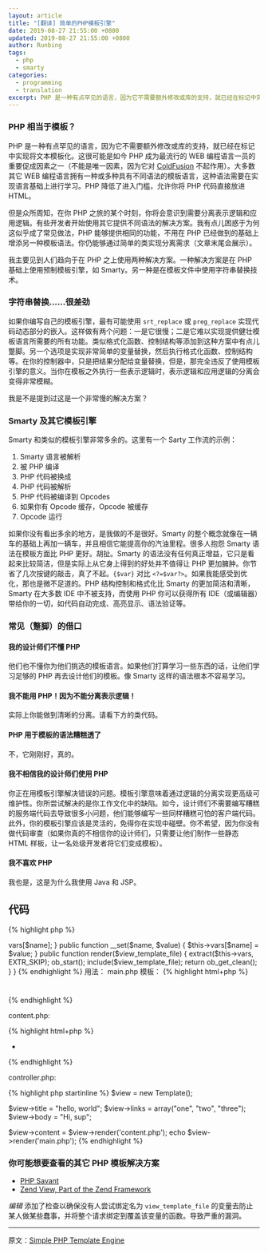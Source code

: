 ```yaml
---
layout: article
title: "[翻译] 简单的PHP模板引擎"
date: 2019-08-27 21:55:00 +0800
updated: 2019-08-27 21:55:00 +0800
author: Runbing
tags:
  - php
  - smarty
categories:
  - programming
  - translation
excerpt: PHP 是一种有点罕见的语言，因为它不需要额外修改或库的支持，就已经在标记中实现将文本模板化。通过简单的 PHP 类就可以实现表示逻辑和应用逻辑的分离。而不用使用像 Smarty 这种看起来简洁但实际上臃肿的模板引擎。
---
```


<!-- ### PHP for templating? -->

### PHP 相当于模板？

<!-- PHP is a bit of a rare language as it can already template into text in markup with zero modifications or libraries. It is probably one of the big contributing factors why PHP is one of the most popular languages on the web today. (Can't be the only factor, it didn't work for ColdFusion) Most other web languages have a one or more templating languages with a different syntax that need to be learned on top of the implementing language. PHP lowers the bar to entry by allowing you to put your PHP code right into your html. But as we all know, sometime in your PHP tour, you will realize the need to separate presentation logic and the application logic. Some developers go running to some other solution that provides a different syntax. I am a bit puzzled on why this seems to be common practice, PHP can provide the same features without throwing another template syntax on top of what PHP already does. You can still achieve the separation needed with a simple class (shown at the end of this article). -->

PHP 是一种有点罕见的语言，因为它不需要额外修改或库的支持，就已经在标记中实现将文本模板化。这很可能是如今 PHP 成为最流行的 WEB 编程语言一员的重要促成因素之一（不能是唯一因素，因为它对 [ColdFusion](https://en.wikipedia.org/wiki/Adobe_ColdFusion) 不起作用）。大多数其它 WEB 编程语言拥有一种或多种具有不同语法的模板语言，这种语法需要在实现语言基础上进行学习。PHP 降低了进入门槛，允许你将 PHP 代码直接放进 HTML。

但是众所周知，在你 PHP 之旅的某个时刻，你将会意识到需要分离表示逻辑和应用逻辑。有些开发者开始使用其它提供不同语法的解决方案。我有点儿困惑于为何这似乎成了常见做法，PHP 能够提供相同的功能，不用在 PHP 已经做到的基础上增添另一种模板语法。你仍能够通过简单的类实现分离需求（文章末尾会展示）。

<!-- I mainly see two solutions that people tend to use over PHP. One solution is to use a premade template engine like Smarty on top of PHP. The other is to use string replacement techniques on a template file. -->

我主要见到人们趋向于在 PHP 之上使用两种解决方案。一种解决方案是在 PHP 基础上使用预制模板引擎，如 Smarty。另一种是在模板文件中使用字符串替换技术。

<!-- ### String replacement... sucks -->

### 字符串替换……很差劲

<!-- If you wrote your own template engine most likely using a `str_replace` or perhaps `preg_replace` to implement the embedding of dynamic parts of the code. There are two problems with this: One, it's slow; Secondly it's difficult to implement all the features needed to provide a robust templating language. Things like formatting functions, control structures etc are a bit clumsy to add to a solution like this. The other option is to implement very simple variable replacement, and then doing your formatting functions, control structures, etc. in your controller and just assign the result to variable replacement, however, that is completely against the point of having a template engine. The separation of presentation logic and app logic gets pretty blurry when you do some of the presentation logic outside of the template. -->

如果你编写自己的模板引擎，最有可能使用 `srt_replace` 或 `preg_replace` 实现代码动态部分的嵌入。这样做有两个问题：一是它很慢；二是它难以实现提供健壮模板语言所需要的所有功能。类似格式化函数、控制结构等添加到这种方案中有点儿蹩脚。另一个选项是实现非常简单的变量替换，然后执行格式化函数、控制结构等。在你的控制器中，只是把结果分配给变量替换，但是，那完全违反了使用模板引擎的意义。当你在模板之外执行一些表示逻辑时，表示逻辑和应用逻辑的分离会变得非常模糊。

<!-- Did I mention it's a pretty slow solution? -->

我是不是提到过这是一个非常慢的解决方案？

<!-- ### Smarty and other template engines -->

### Smarty 及其它模板引擎

<!-- Smarty and similar template engines are pretty darn redundant. Here is an example of the workflow for Smarty: -->

Smarty 和类似的模板引擎非常多余的。这里有一个 Sarty 工作流的示例：


<!-- * Smarty language is parsed
* Compiled to PHP
* PHP code is cached
* PHP code is parsed
* PHP code is compiled to opcodes
* If you have a opcode cache, opcodes are cached
* opcodes are ran -->

1. Smarty 语言被解析
2. 被 PHP 编译
3. PHP 代码被换成
4. PHP 代码被解析
5. PHP 代码被编译到 Opcodes
6. 如果你有 Opcode 缓存，Opcode 被缓存
7. Opcode 运行

<!-- If you don't see the redundancy there, I'm not doing my job very well. The whole idea of Smarty is like having a car on top of a car and believing it improves your gas mileage. Most people complain that the Smarty syntax is better than PHP's for templating. Bull. There is nothing really gained in Smarty's syntax, it only looks more concise, but in reality there is not enough gains to support having the bloat on top of PHP. You save a couple of keystrokes, big deal. <kbd>{$var}</kbd> vs. <kbd>&lt;?=$var?&gt;</kbd>. That is micro-optimization if I ever saw it. PHP control structres and formatting are much more concise and cleaner looking than Smarty's. Smarty doesn't work with most IDE's, so with PHP you gain everything you get with your IDE (or editor), code completion, highlighting, syntax linting, and more! -->

如果你没有看出多余的地方，是我做的不是很好。Smarty 的整个概念就像在一辆车的基础上再加一辆车，并且相信它能提高你的汽油里程。很多人抱怨 Smarty 语法在模板方面比 PHP 更好。胡扯。Smarty 的语法没有任何真正增益，它只是看起来比较简洁，但是实际上从它身上得到的好处并不值得让 PHP 更加臃肿。你节省了几次按键的敲击，真了不起。`{$var}` 对比 `<?=$var?>`。如果我能感受到优化，那也是微不足道的。PHP 结构控制和格式化比 Smarty 的更加简洁和清晰，Smarty 在大多数 IDE 中不被支持，而使用 PHP 你可以获得所有 IDE（或编辑器）带给你的一切，如代码自动完成、高亮显示、语法验证等。

<!-- ### common (lame) excuses -->

### 常见（蹩脚）的借口

<!-- #### My designers don't know PHP -->

#### 我的设计师们不懂 PHP

<!-- They also don't know the templating language you pick for them. If they are going to learn something, have them just learn enough PHP to do their templating. The syntax of something like smarty isn't really easier to learn at all. -->

他们也不懂你为他们挑选的模板语言。如果他们打算学习一些东西的话，让他们学习足够的 PHP 再去设计他们的模板。像 Smarty 这样的语法根本不容易学习。

<!-- #### I can't use PHP! that's not separating the presentation logic! -->

#### 我不能用 PHP！因为不能分离表示逻辑！

<!-- Actually you can achieve clear separation. See the class code below. -->

实际上你能做到清晰的分离。请看下方的类代码。

<!-- #### PHP syntax sucks for Templating -->

#### PHP 用于模板的语法糟糕透了

<!-- No, it's just fine. Really. -->

不，它刚刚好，真的。

<!-- #### I don't trust my designers with PHP -->

#### 我不相信我的设计师们使用 PHP

<!-- You are using a templating engine to solve the wrong problem. Template engines are meant to achieve higher maintainability through separation of logic. What you are trying to solve is a flaw in your job culture. These days, designers don't need to write bad server side code to cause a lot of hurt, they can write some horrid client side code that can be just as bad. Also your templating engine should be flexible in case you run into a wall in implementation. You don't want to paint yourself in a architectural corner because you don't do code review. (if you really don't trust your designers, only let them make static html mockups, have a jr. developer make them into templates.) -->

你正在用模板引擎解决错误的问题。模板引擎意味着通过逻辑的分离实现更高级可维护性。你所尝试解决的是你工作文化中的缺陷。如今，设计师们不需要编写糟糕的服务端代码去导致很多小问题，他们能够编写一些同样糟糕可怕的客户端代码。此外，你的模板引擎应该是灵活的，免得你在实现中碰壁。你不希望，因为你没有做代码审查（如果你真的不相信你的设计师们，只需要让他们制作一些静态 HTML 样板，让一名处级开发者将它们变成模板）。

<!-- #### I don't like PHP -->

#### 我不喜欢 PHP

<!-- Me either, that's why I work with Java and JSP. -->

我也是，这是为什么我使用 Java 和 JSP。

<!-- ## The Code: -->

## 代码

{% highlight php %}
<?php
class Template {
 private $vars = array();

 public function __get($name) {
  return $this->vars[$name];
 }

 public function __set($name, $value) {
  $this->vars[$name] = $value;
 }

 public function render($view_template_file) {
  extract($this->vars, EXTR_SKIP);
  ob_start();
  include($view_template_file);
  return ob_get_clean();
 }
}
{% endhighlight %}

<!-- Usage: -->

用法：

<!-- main.php template: -->

main.php 模板：

{% highlight html+php %}
<html>
<head>
  <title><?php echo $title; ?></title>
</head>
<body>
  <h1><?php echo $title; ?></h1>
  <div>
    <?php echo $content; ?>
  </div>
</body>
</html>
{% endhighlight %}

<p>content.php:</p>

{% highlight html+php %}
<ul>
  <?php foreach($links as $link): ?>
    <li><?php echo $link; ?></li>
  <?php endforeach; ?>
</ul>
<div>
  <?php echo $body; ?>
</div>
{% endhighlight %}

<p>controller.php:</p>

{% highlight php startinline %}
$view = new Template();

$view->title = "hello, world";
$view->links = array("one", "two", "three");
$view->body = "Hi, sup";

$view->content = $view->render('content.php');
echo $view->render('main.php');
{% endhighlight %}

<!-- ### Other PHP templating solutions you may want to check out -->

### 你可能想要查看的其它 PHP 模板解决方案

* [PHP Savant](http://phpsavant.com/)
* [Zend View, Part of the Zend Framework](http://framework.zend.com/manual/en/zend.view.html)

<!-- Added checks to make sure that no one tries to binding a variable named view_template_file to prevent someone doing something silly and bind the whole request to the function overriding the variable. Causing a nasty vulnerability。 -->

*编辑* 添加了检查以确保没有人尝试绑定名为 `view_template_file` 的变量去防止某人做某些蠢事，并将整个请求绑定到覆盖该变量的函数。导致严重的漏洞。

---

原文：[Simple PHP Template Engine](https://github.com/cythrawll/chadminick.com/blob/master/_posts/2009-09-30-simple-php-template-engine.markdown)
